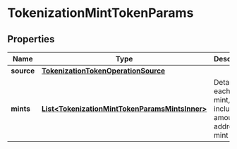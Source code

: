 

# TokenizationMintTokenParams


## Properties

| Name | Type | Description | Notes |
|------------ | ------------- | ------------- | -------------|
|**source** | [**TokenizationTokenOperationSource**](TokenizationTokenOperationSource.md) |  |  |
|**mints** | [**List&lt;TokenizationMintTokenParamsMintsInner&gt;**](TokenizationMintTokenParamsMintsInner.md) | Details for each token mint, including amount and address to mint to. |  |



